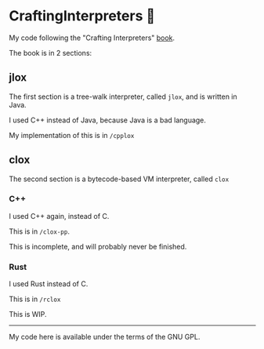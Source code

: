 # CraftingInterpreters 📖

My code following the "Crafting Interpreters" [book](https://craftinginterpreters.com/).

The book is in 2 sections:

## jlox

The first section is a tree-walk interpreter, called `jlox`, and is written in Java.

I used C++ instead of Java, because Java is a bad language.

My implementation of this is in `/cpplox`

## clox

The second section is a bytecode-based VM interpreter, called `clox`

### C++

I used C++ again, instead of C.

This is in `/clox-pp`.

This is incomplete, and will probably never be finished.

### Rust

I used Rust instead of C.

This is in `/rclox`

This is WIP.

---

My code here is available under the terms of the GNU GPL.
